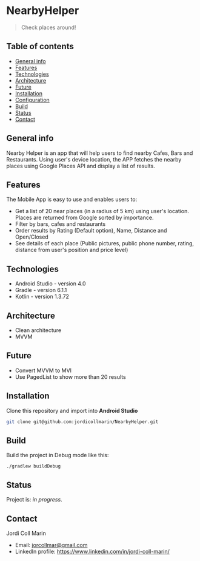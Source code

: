 # NearbyHelper
> Check places around!

## Table of contents
* [General info](#general-info)
* [Features](#features)
* [Technologies](#technologies)
* [Architecture](#architecture)
* [Future](#future)
* [Installation](#installation)
* [Configuration](#configuration)
* [Build](#build)
* [Status](#status)
* [Contact](#contact)

## General info
Nearby Helper is an app that will help users to find nearby Cafes, Bars and Restaurants. Using user's device location, the APP fetches the nearby places using Google Places API and display a list of results.

## Features
The Mobile App is easy to use and enables users to:
* Get a list of 20 near places (in a radius of 5 km) using user's location. Places are returned from Google sorted by importance.
* Filter by bars, cafes and restaurants
* Order results by Rating (Default option), Name, Distance and Open/Closed
* See details of each place (Public pictures, public phone number, rating, distance from user's position and price level)

## Technologies
* Android Studio - version 4.0
* Gradle - version 6.1.1
* Kotlin - version 1.3.72

## Architecture
* Clean architecture
* MVVM

## Future
* Convert MVVM to MVI
* Use PagedList to show more than 20 results

## Installation
Clone this repository and import into **Android Studio**
```bash
git clone git@github.com:jordicollmarin/NearbyHelper.git
```

## Build
Build the project in Debug mode like this:

`./gradlew buildDebug`

## Status
Project is: _in progress_.

## Contact
Jordi Coll Marin
* Email: jorcollmar@gmail.com
* LinkedIn profile: https://www.linkedin.com/in/jordi-coll-marin/